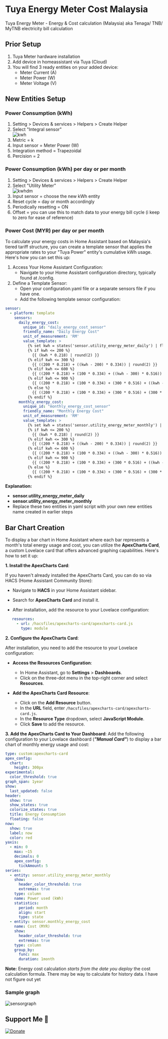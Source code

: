 ﻿
# Tuya Energy Meter Cost Malaysia
Tuya Energy Meter - Energy &amp; Cost calculation (Malaysia) aka Tenaga/ TNB/ MyTNB electricity bill calculation

## Prior Setup

 1. Tuya Meter hardware installation
 2. Add device in homeassistant via Tuya (Cloud)
 3. You will find 3 ready entities on your added device: 
	 - Meter Current (A)
	 - Meter Power (W)
	 - Meter Voltage (V)
 
 ## New Entities Setup
 ### Power Consumption (kWh)
 1. Setting > Devices & services > Helpers > Create Helper
 2. Select "Integral sensor"<br>
  ![kwh](https://github.com/mattchoo2/tuyaenergymetercostMY/blob/main/helper.png)
 3. Metric = k
 4. Input sensor = Meter Power (W)
 5. Integration method = Trapezoidal
 6. Percision = 2 

 ### Power Consumption (kWh) per day or per month
 1. Setting > Devices & services > Helpers > Create Helper
 2. Select "Utility Meter"<br>
  ![kwhdm](https://github.com/mattchoo2/tuyaenergymetercostMY/blob/main/period%20meter.png)
 3. Input sensor = choose the new kWh entity
 4. Reset cycle = day or month accordingly
 5. Periodically resetting = ON
 6. Offset = you can use this to match data to your energy bill cycle (i keep to zero for ease of reference)


 ### Power Cost (MYR) per day or per month
 To calculate your energy costs in Home Assistant based on Malaysia's tiered tariff structure, you can create a template sensor that applies the appropriate rates to your "Tuya Power" entity's cumulative kWh usage. Here's how you can set this up:
 1. Access Your Home Assistant Configuration:
    - Navigate to your Home Assistant configuration directory, typically found at /config.
 2. Define a Template Sensor:
    - Open your configuration.yaml file or a separate sensors file if you have one.
    - Add the following template sensor configuration:
```yaml
sensor:
  - platform: template
    sensors:
      daily_energy_cost:
        unique_id: "daily_energy_cost_sensor"
        friendly_name: "Daily Energy Cost"
        unit_of_measurement: 'RM'
        value_template: >
          {% set kwh = states('sensor.utility_energy_meter_daily') | float %}
          {% if kwh <= 200 %}
            {{ (kwh * 0.218) | round(2) }}
          {% elif kwh <= 300 %}
            {{ ((200 * 0.218) + ((kwh - 200) * 0.334)) | round(2) }}
          {% elif kwh <= 600 %}
            {{ ((200 * 0.218) + (100 * 0.334) + ((kwh - 300) * 0.516)) | round(2) }}
          {% elif kwh <= 900 %}
            {{ ((200 * 0.218) + (100 * 0.334) + (300 * 0.516) + ((kwh - 600) * 0.546)) | round(2) }}
          {% else %}
            {{ ((200 * 0.218) + (100 * 0.334) + (300 * 0.516) + (300 * 0.546) + ((kwh - 900) * 0.571)) | round(2) }}
          {% endif %}
      monthly_energy_cost:
        unique_id: "monthly_energy_cost_sensor"
        friendly_name: "Monthly Energy Cost"
        unit_of_measurement: 'RM'
        value_template: >
          {% set kwh = states('sensor.utility_energy_meter_monthly') | float %}
          {% if kwh <= 200 %}
            {{ (kwh * 0.218) | round(2) }}
          {% elif kwh <= 300 %}
            {{ ((200 * 0.218) + ((kwh - 200) * 0.334)) | round(2) }}
          {% elif kwh <= 600 %}
            {{ ((200 * 0.218) + (100 * 0.334) + ((kwh - 300) * 0.516)) | round(2) }}
          {% elif kwh <= 900 %}
            {{ ((200 * 0.218) + (100 * 0.334) + (300 * 0.516) + ((kwh - 600) * 0.546)) | round(2) }}
          {% else %}
            {{ ((200 * 0.218) + (100 * 0.334) + (300 * 0.516) + (300 * 0.546) + ((kwh - 900) * 0.571)) | round(2) }}
          {% endif %}
```

**Explanation:**

- **sensor.utility_energy_meter_daily** 
- **sensor.utility_energy_meter_monthly** 
- Replace these two entities in yaml script with your own new entities name created in earlier steps

## Bar Chart Creation
To display a bar chart in Home Assistant where each bar represents a month's total energy usage and cost, you can utilize the **ApexCharts Card**, a custom Lovelace card that offers advanced graphing capabilities. Here's how to set it up:

**1. Install the ApexCharts Card**:

If you haven't already installed the ApexCharts Card, you can do so via HACS (Home Assistant Community Store):

-   Navigate to **HACS** in your Home Assistant sidebar.
    
-   Search for **ApexCharts Card** and install it.
    
-   After installation, add the resource to your Lovelace configuration:
    
 ```yaml
    resources:
      - url: /hacsfiles/apexcharts-card/apexcharts-card.js
        type: module 
 ```

    

**2. Configure the ApexCharts Card**:

After installation, you need to add the resource to your Lovelace configuration:

-   **Access the Resources Configuration**:
    
    -   In Home Assistant, go to **Settings** > **Dashboards**.
    -   Click on the three-dot menu in the top-right corner and select **Resources**.
-   **Add the ApexCharts Card Resource**:
    
    -   Click on the **Add Resource** button.
    -   In the **URL** field, enter `/hacsfiles/apexcharts-card/apexcharts-card.js`.
    -   In the **Resource Type** dropdown, select **JavaScript Module**.
    -   Click **Save** to add the resource.

**3.  Add the ApexCharts Card to Your Dashboard**:
Add the following configuration to your Lovelace dashboard (***"Manual Card"***) to display a bar chart of monthly energy usage and cost:

```yaml
type: custom:apexcharts-card
apex_config:
  chart:
    height: 300px
experimental:
  color_threshold: true
graph_span: 1year
show:
  last_updated: false
header:
  show: true
  show_states: true
  colorize_states: true
  title: Energy Consumption
  floating: false
now:
  show: true
  label: now
  color: red
yaxis:
  - min: 0
    max: ~15
    decimals: 0
    apex_config:
      tickAmount: 5
series:
  - entity: sensor.utility_energy_meter_monthly
    show:
      header_color_threshold: true
      extremas: true
    type: column
    name: Power used (kWh)
    statistics:
      period: month
      align: start
      type: state
  - entity: sensor.monthly_energy_cost
    name: Cost (MYR)
    show:
      header_color_threshold: true
      extremas: true
    type: column
    group_by:
      func: max
      duration: 1month
```

**Note:**
Energy cost calculation *starts from the date you deploy* the cost calculation formula.  There may be way to calculate for history data.  I have not figure out yet

### Sample graph ###
![sensorgraph](https://github.com/mattchoo2/tuyaenergymetercostMY/blob/main/energy.png)


## Support Me 💖
[![Donate](https://img.shields.io/badge/Donate-PayPal-blue.svg)](https://paypal.me/mattchoo2)



<!--stackedit_data:
eyJoaXN0b3J5IjpbLTE3OTYxMTY3OTgsLTIxNDYzODQzNjMsOT
kyNzg3NDE5LDQwMTM3NDgxMCwxOTA5NzUxMjA5XX0=
-->